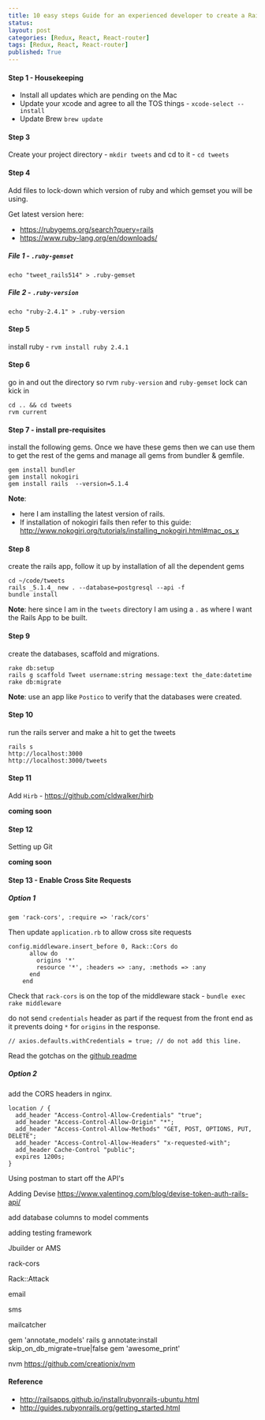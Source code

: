 ```yaml
---
title: 10 easy steps Guide for an experienced developer to create a Rails 5.0 API only app
status:
layout: post
categories: [Redux, React, React-router]
tags: [Redux, React, React-router]
published: True
---
```


#### Step 1 - Housekeeping

- Install all updates which are pending on the Mac
- Update your xcode and agree to all the TOS things - `xcode-select --install`
- Update Brew `brew update`

#### Step 3

Create your project directory - `mkdir tweets` and cd to it - `cd tweets`

#### Step 4

Add files to lock-down which version of ruby and which gemset you will be using.

Get latest version here:

- https://rubygems.org/search?query=rails
- https://www.ruby-lang.org/en/downloads/

##### File 1 - `.ruby-gemset`

 ```
 echo "tweet_rails514" > .ruby-gemset
 ```

##### File 2 - `.ruby-version`
```
echo "ruby-2.4.1" > .ruby-version
```

#### Step 5

install ruby - `rvm install ruby 2.4.1`

#### Step 6

go in and out the directory so rvm `ruby-version` and `ruby-gemset` lock can kick in

```
cd .. && cd tweets
rvm current
```

#### Step 7 - install pre-requisites

install the following gems. Once we have these gems then we can use them to get the rest of the gems and manage all gems from bundler & gemfile.

```
gem install bundler
gem install nokogiri
gem install rails  --version=5.1.4
```

**Note**:
- here I am installing the latest version of rails.
- If installation of nokogiri fails then refer to this guide: http://www.nokogiri.org/tutorials/installing_nokogiri.html#mac_os_x

#### Step 8

create the rails app, follow it up by installation of all the dependent gems

```
cd ~/code/tweets
rails _5.1.4_ new . --database=postgresql --api -f
bundle install
```

**Note**: here since I am in the `tweets` directory I am using a `.` as where I want the Rails App to be built.

#### Step 9

create the databases, scaffold and migrations.

```
rake db:setup
rails g scaffold Tweet username:string message:text the_date:datetime
rake db:migrate
```

**Note**: use an app like `Postico` to verify that the databases were created.

#### Step 10

run the rails server and make a hit to get the tweets
```
rails s
http://localhost:3000
http://localhost:3000/tweets
```

#### Step 11

Add `Hirb` - https://github.com/cldwalker/hirb

**coming soon**

#### Step 12

Setting up Git

**coming soon**

#### Step 13 - Enable Cross Site Requests

##### Option 1
```
gem 'rack-cors', :require => 'rack/cors'
```

Then update `application.rb` to allow cross site requests

```
config.middleware.insert_before 0, Rack::Cors do
      allow do
        origins '*'
        resource '*', :headers => :any, :methods => :any
      end
    end
 ```
 
Check that `rack-cors` is on the top of the middleware stack - `bundle exec rake middleware`

do not send `credentials` header as part if the request from the front end as it prevents doing `*` for `origins` in the response.

```
// axios.defaults.withCredentials = true; // do not add this line.
```

Read the gotchas on the [github readme](https://github.com/cyu/rack-cors)

##### Option 2

add the CORS headers in nginx.

```
location / {
  add_header "Access-Control-Allow-Credentials" "true";
  add_header "Access-Control-Allow-Origin" "*";
  add_header "Access-Control-Allow-Methods" "GET, POST, OPTIONS, PUT, DELETE";
  add_header "Access-Control-Allow-Headers" "x-requested-with";
  add_header Cache-Control "public";
  expires 1200s;
} 
```
 



Using postman to start off the API's

Adding Devise
https://www.valentinog.com/blog/devise-token-auth-rails-api/

add database columns to model comments

adding testing framework

Jbuilder or AMS

rack-cors

Rack::Attack

email

sms

mailcatcher

gem 'annotate_models'
rails g annotate:install
skip_on_db_migrate=true|false
gem 'awesome_print'

nvm
https://github.com/creationix/nvm


#### Reference

- http://railsapps.github.io/installrubyonrails-ubuntu.html
- http://guides.rubyonrails.org/getting_started.html

